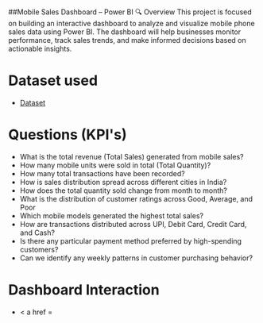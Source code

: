 ##Mobile Sales Dashboard – Power BI
🔍 Overview
This project is focused on building an interactive dashboard to analyze and visualize mobile phone sales data using Power BI. The dashboard will help businesses monitor performance, track sales trends, and make informed decisions based on actionable insights.

# Dataset used
- <a href="https://github.com/vireshnalge/Power-Bi-Dashboard-/blob/main/Mobile%20Sales%20Data.xlsx"> Dataset</a>

# Questions (KPI's)
- What is the total revenue (Total Sales) generated from mobile sales?
- How many mobile units were sold in total (Total Quantity)?
- How many total transactions have been recorded?
- How is sales distribution spread across different cities in India?
- How does the total quantity sold change from month to month?
- What is the distribution of customer ratings across Good, Average, and Poor
- Which mobile models generated the highest total sales?
- How are transactions distributed across UPI, Debit Card, Credit Card, and Cash?
- Is there any particular payment method preferred by high-spending customers?
- Can we identify any weekly patterns in customer purchasing behavior?

# Dashboard Interaction
- < a href = 

